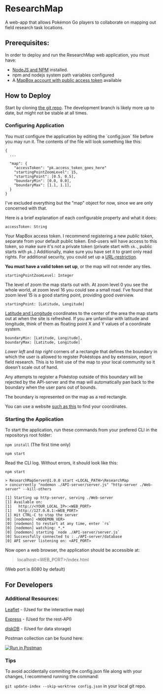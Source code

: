 # ResearchMap
A web-app that allows Pokémon Go players to collaborate on mapping out field research task locations.

## Prerequisites:
In order to deploy and run the ResearchMap web application, you must have:
 - [NodeJS and NPM](https://nodejs.org/en/) installed.
 - npm and nodejs system path variables configured
 - A [MapBox account with public access token](https://account.mapbox.com/access-tokens/) available

## How to Deploy

Start by cloning [the git repo](https://github.com/Bjoren/ResearchMap.git). The development branch is likely more up to date, but might not be stable at all times.

### Configuring Application

You must configure the application by editing the ´config.json´ file before you may run it.
The contents of the file will look something like this:
```
{
  ...
 
  "map": {
    "accessToken": "pk.access_token_goes_here"
    "startingPointZoomLevel": 15,
    "startingPoint": [0.5, 0.5],
    "boundaryMin": [0.0, 0.0],
    "boundaryMax": [1.1, 1.1],
  }
}
```

I've excluded everything but the "map" object for now, since we are only concerned with that.

Here is a brief explanation of each configurable property and what it does:

`accessToken: String`

Your MapBox access token. I recommend registering a new *public* token, separate from your default public token.
End-users will have access to this token, so make sure it's not a private token (private start with `sk.`, public starts with `pk.`)
Additionally, make sure you have set it to grant only read rights.
For additional security, you could set up a [URL-restriction](https://docs.mapbox.com/help/how-mapbox-works/access-tokens/#using-url-restrictions).

**You must have a valid token set up**, or the map will not render any tiles.

`startingPointZoomLevel: Integer`

The level of zoom the map starts out with.
At zoom level 0 you see the whole world, at zoom level 16 you could see a small road.
I've found that zoom level 15 is a good starting point, providing good overview.

`startingPoint: [Latitude, Longitude]`

[Latitude and Longitude](https://www.latlong.net/) coordinates to the center of the area the map starts out at when the site is refreshed.
If you are unfamiliar with latitude and longitude, think of them as floating point X and Y values of a coordinate system.

```
boundaryMin: [Latitude, Longitude],
boundaryMax: [Latitude, Longitude]
```

*Lower left* and *top right* corners of a rectangle that defines the boundary in which the user is allowed to register Pokéstops and by extension, report field research.
This is to limit use of the map to your local community so it doesn't scale out of hand.


Any attempts to register a Pokéstop outside of this boundary will be rejected by the API-server and the map will automatically pan back to the boundary when the user pans out of bounds.


The boundary is represented on the map as a red rectangle.


You can use a website [such as this](https://www.latlong.net/) to find your coordinates.

### Starting the Application

To start the application, run these commands from your prefered CLI in the repositorys root folder:

`npm install` (The first time only)

`npm start`

Read the CLI log. Without errors, it should look like this:
```
npm start

> ResearchMapServer@1.0.0 start <LOCAL_PATH>\ResearchMap
> concurrently "nodemon ./API-server/server.js" "http-server ./Web-server" --kill-others

[1] Starting up http-server, serving ./Web-server
[1] Available on:
[1]   http://<YOUR_LOCAL_IP>:<WEB_PORT>
[1]   http://127.0.0.1:<WEB_PORT>
[1] Hit CTRL-C to stop the server
[0] [nodemon] <NODEMON_VER>
[0] [nodemon] to restart at any time, enter `rs`
[0] [nodemon] watching: *.*
[0] [nodemon] starting `node ./API-server/server.js`
[0] Successfully connected to : ./API-server/database
[0] API server listening on: <API_PORT>
```

Now open a web browser, the application should be accessible at:
>localhost:<WEB_PORT>/index.html

(Web port is 8080 by default)

## For Developers

### Additional Resources:

[Leaflet](https://leafletjs.com/) - (Used for the interactive map)

[Express](https://expressjs.com/) - (Used for the rest-API)

[diskDB](DBhttps://www.npmjs.com/package/diskdb#documentation) - (Used for data storage)

Postman collection can be found here:

[![Run in Postman](https://run.pstmn.io/button.svg)](https://app.getpostman.com/run-collection/d7d309a9f5c17da5edc0)

### Tips

To avoid accidentally commiting the config.json file along with your changes, I recommend running the command:

`git update-index --skip-worktree config.json` in your local git repo.

